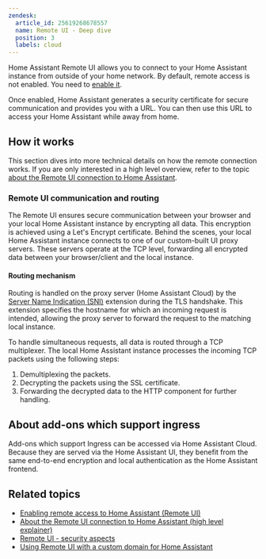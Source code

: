 ```yaml
---
zendesk:
  article_id: 25619268678557
  name: Remote UI - Deep dive
  position: 3
  labels: cloud
---
```


Home Assistant Remote UI allows you to connect to your Home Assistant instance from outside of your home network. By default, remote access is not enabled. You need to [enable it](/hc/en-us/articles/26474279202973/).

Once enabled, Home Assistant generates a security certificate for secure communication and provides you with a URL. You can then use this URL to access your Home Assistant while away from home.

## How it works

This section dives into more technical details on how the remote connection works. If you are only interested in a high level overview, refer to the topic [about the Remote UI connection to Home Assistant](/hc/en-us/articles/26469707849629/).

### Remote UI communication and routing

The Remote UI ensures secure communication between your browser and your local Home Assistant instance by encrypting all data. This encryption is achieved using a Let's Encrypt certificate. Behind the scenes, your local Home Assistant instance connects to one of our custom-built UI proxy servers. These servers operate at the TCP level, forwarding all encrypted data between your browser/client and the local instance.

#### Routing mechanism

Routing is handled on the proxy server (Home Assistant Cloud) by the [Server Name Indication (SNI)](https://en.wikipedia.org/wiki/Server_Name_Indication) extension during the TLS handshake. This extension specifies the hostname for which an incoming request is intended, allowing the proxy server to forward the request to the matching local instance.

To handle simultaneous requests, all data is routed through a TCP multiplexer. The local Home Assistant instance processes the incoming TCP packets using the following steps:

1. Demultiplexing the packets.
2. Decrypting the packets using the SSL certificate.
3. Forwarding the decrypted data to the HTTP component for further handling.

## About add-ons which support ingress

Add-ons which support Ingress can be accessed via Home Assistant Cloud. Because they are served via the Home Assistant UI, they benefit from the same end-to-end encryption and local authentication as the Home Assistant frontend.

## Related topics

- [Enabling remote access to Home Assistant (Remote UI)](/hc/en-us/articles/26474279202973/)
- [About the Remote UI connection to Home Assistant (high level explainer)](/hc/en-us/articles/26469707849629/)
- [Remote UI - security aspects](/hc/en-us/articles/26508882007581/)
- [Using Remote UI with a custom domain for Home Assistant](/hc/en-us/articles/26497540527517/)